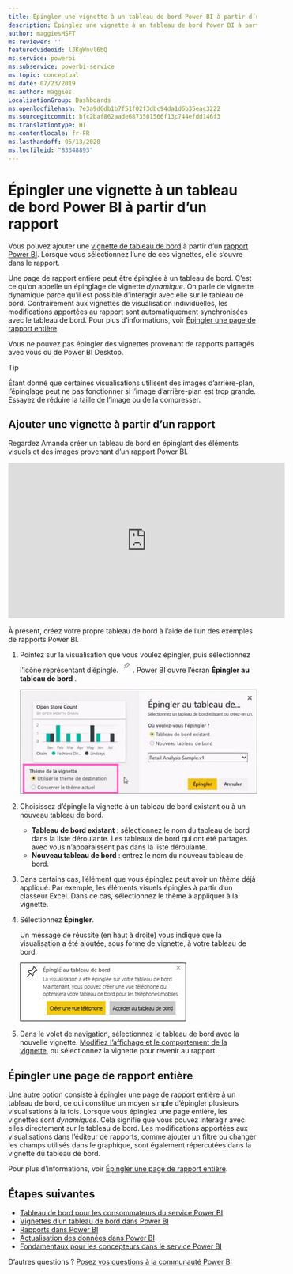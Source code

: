 ```yaml
---
title: Épingler une vignette à un tableau de bord Power BI à partir d’un rapport
description: Épinglez une vignette à un tableau de bord Power BI à partir d’un rapport.
author: maggiesMSFT
ms.reviewer: ''
featuredvideoid: lJKgWnvl6bQ
ms.service: powerbi
ms.subservice: powerbi-service
ms.topic: conceptual
ms.date: 07/23/2019
ms.author: maggies
LocalizationGroup: Dashboards
ms.openlocfilehash: 7e3a9d6db1b7f51f02f3dbc94da1d6b35eac3222
ms.sourcegitcommit: bfc2baf862aade6873501566f13c744efdd146f3
ms.translationtype: HT
ms.contentlocale: fr-FR
ms.lasthandoff: 05/13/2020
ms.locfileid: "83348893"
---
```

# <a name="pin-a-tile-to-a-power-bi-dashboard-from-a-report"></a>Épingler une vignette à un tableau de bord Power BI à partir d’un rapport

Vous pouvez ajouter une [vignette de tableau de bord](../consumer/end-user-tiles.md) à partir d’un [rapport Power BI](../consumer/end-user-reports.md). Lorsque vous sélectionnez l’une de ces vignettes, elle s’ouvre dans le rapport.

Une page de rapport entière peut être épinglée à un tableau de bord. C’est ce qu’on appelle un épinglage de vignette *dynamique*. On parle de vignette dynamique parce qu’il est possible d’interagir avec elle sur le tableau de bord. Contrairement aux vignettes de visualisation individuelles, les modifications apportées au rapport sont automatiquement synchronisées avec le tableau de bord. Pour plus d’informations, voir [Épingler une page de rapport entière](#pin-an-entire-report-page).

Vous ne pouvez pas épingler des vignettes provenant de rapports partagés avec vous ou de Power BI Desktop. 

> [!TIP]
> Étant donné que certaines visualisations utilisent des images d’arrière-plan, l’épinglage peut ne pas fonctionner si l’image d’arrière-plan est trop grande. Essayez de réduire la taille de l’image ou de la compresser.  
> 
> 

## <a name="pin-a-tile-from-a-report"></a>Ajouter une vignette à partir d’un rapport
Regardez Amanda créer un tableau de bord en épinglant des éléments visuels et des images provenant d’un rapport Power BI.
    

<iframe width="560" height="315" src="https://www.youtube.com/embed/lJKgWnvl6bQ" frameborder="0" allowfullscreen></iframe>

À présent, créez votre propre tableau de bord à l’aide de l’un des exemples de rapports Power BI.

1. Pointez sur la visualisation que vous voulez épingler, puis sélectionnez l’icône représentant d’épingle. ![Icône d’épingle](media/service-dashboard-pin-tile-from-report/pbi_pintile_small.png). Power BI ouvre l’écran **Épingler au tableau de bord** .
   
     ![fenêtre Épingler au tableau de bord](media/service-dashboard-pin-tile-from-report/pbi_themes2.png)
2. Choisissez d’épingle la vignette à un tableau de bord existant ou à un nouveau tableau de bord.
   
   * **Tableau de bord existant** : sélectionnez le nom du tableau de bord dans la liste déroulante. Les tableaux de bord qui ont été partagés avec vous n’apparaissent pas dans la liste déroulante.
   * **Nouveau tableau de bord** : entrez le nom du nouveau tableau de bord.
3. Dans certains cas, l’élément que vous épinglez peut avoir un *thème* déjà appliqué. Par exemple, les éléments visuels épinglés à partir d’un classeur Excel. Dans ce cas, sélectionnez le thème à appliquer à la vignette.
4. Sélectionnez **Épingler**.
   
   Un message de réussite (en haut à droite) vous indique que la visualisation a été ajoutée, sous forme de vignette, à votre tableau de bord.
   
   ![Message de réussite](media/service-dashboard-pin-tile-from-report/pinsuccess.png)
5. Dans le volet de navigation, sélectionnez le tableau de bord avec la nouvelle vignette. [Modifiez l’affichage et le comportement de la vignette](service-dashboard-edit-tile.md), ou sélectionnez la vignette pour revenir au rapport.

## <a name="pin-an-entire-report-page"></a>Épingler une page de rapport entière
Une autre option consiste à épingler une page de rapport entière à un tableau de bord, ce qui constitue un moyen simple d’épingler plusieurs visualisations à la fois. Lorsque vous épinglez une page entière, les vignettes sont *dynamiques*. Cela signifie que vous pouvez interagir avec elles directement sur le tableau de bord. Les modifications apportées aux visualisations dans l’éditeur de rapports, comme ajouter un filtre ou changer les champs utilisés dans le graphique, sont également répercutées dans la vignette du tableau de bord.  

Pour plus d’informations, voir [Épingler une page de rapport entière](service-dashboard-pin-live-tile-from-report.md).

## <a name="next-steps"></a>Étapes suivantes
- [Tableau de bord pour les consommateurs du service Power BI](../consumer/end-user-dashboards.md)
- [Vignettes d’un tableau de bord dans Power BI](../consumer/end-user-tiles.md)
- [Rapports dans Power BI](../consumer/end-user-reports.md)
- [Actualisation des données dans Power BI](../connect-data/refresh-data.md)
- [Fondamentaux pour les concepteurs dans le service Power BI](../fundamentals/service-basic-concepts.md)

D’autres questions ? [Posez vos questions à la communauté Power BI](https://community.powerbi.com/)
